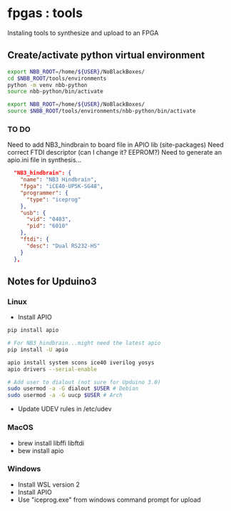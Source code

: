 # fpgas : tools

Instaling tools to synthesize and upload to an FPGA

## Create/activate python virtual environment
```bash
export NBB_ROOT=/home/${USER}/NoBlackBoxes/
cd $NBB_ROOT/tools/environments
python -m venv nbb-python
source nbb-python/bin/activate

export NBB_ROOT=/home/${USER}/NoBlackBoxes/
source $NBB_ROOT/tools/environments/nbb-python/bin/activate

```

### TO DO

Need to add NB3_hindbrain to board file in APIO lib (site-packages)
Need correct FTDI descriptor (can I change it? EEPROM?)
Need to generate an apio.ini file in synthesis...

```json
  "NB3_hindbrain": {
    "name": "NB3 Hindbrain",
    "fpga": "iCE40-UP5K-SG48",
    "programmer": {
      "type": "iceprog"
    },
    "usb": {
      "vid": "0403",
      "pid": "6010"
    },
    "ftdi": {
      "desc": "Dual RS232-HS"
    }
  },
```

## Notes for Upduino3

### Linux

- Install APIO

```bash
pip install apio

# For NB3_hindbrain...might need the latest apio
pip install -U apio

apio install system scons ice40 iverilog yosys
apio drivers --serial-enable

# Add user to dialout (not sure for Upduino 3.0)
sudo usermod -a -G dialout $USER # Debian
sudo usermod -a -G uucp $USER # Arch

```

- Update UDEV rules in /etc/udev

### MacOS

- brew install libffi libftdi
- bew install apio

### Windows

- Install WSL version 2
- Install APIO
- Use "iceprog.exe" from windows command prompt for upload
